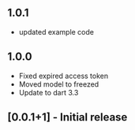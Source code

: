 ## 1.0.1
* updated example code

## 1.0.0
* Fixed expired access token
* Moved model to freezed
* Update to dart 3.3

## [0.0.1+1] - Initial release


